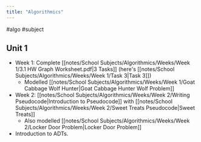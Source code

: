 ```yaml
---
title: "Algorithmics"
---
```

#algo #subject 

## Unit 1
- Week 1: Complete [[notes/School Subjects/Algorithmics/Weeks/Week 1/3.1 HW Graph Worksheet.pdf|3 Tasks]] (here's [[notes/School Subjects/Algorithmics/Weeks/Week 1/Task 3|Task 3]])
	- Modelled [[notes/School Subjects/Algorithmics/Weeks/Week 1/Goat Cabbage Wolf Hunter|Goat Cabbage Hunter Wolf Problem]]
- Week 2: [[notes/School Subjects/Algorithmics/Weeks/Week 2/Writing Pseudocode|Introduction to Pseudocode]] with [[notes/School Subjects/Algorithmics/Weeks/Week 2/Sweet Treats Pseudocode|Sweet Treats]]
	- Also modelled [[notes/School Subjects/Algorithmics/Weeks/Week 2/Locker Door Problem|Locker Door Problem]]
- Introduction to ADTs.
